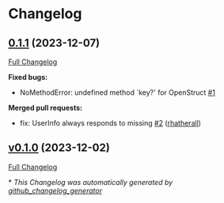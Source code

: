 # Changelog

## [0.1.1](https://github.com/appercept/cognito_idp-ruby/tree/0.1.1) (2023-12-07)

[Full Changelog](https://github.com/appercept/cognito_idp-ruby/compare/v0.1.0...0.1.1)

**Fixed bugs:**

- NoMethodError: undefined method `key?' for OpenStruct [\#1](https://github.com/appercept/cognito_idp-ruby/issues/1)

**Merged pull requests:**

- fix: UserInfo always responds to missing [\#2](https://github.com/appercept/cognito_idp-ruby/pull/2) ([rhatherall](https://github.com/rhatherall))

## [v0.1.0](https://github.com/appercept/cognito_idp-ruby/tree/v0.1.0) (2023-12-02)

[Full Changelog](https://github.com/appercept/cognito_idp-ruby/compare/6a859f5b15c9989aded52c92af8b99197ec5860d...v0.1.0)



\* *This Changelog was automatically generated by [github_changelog_generator](https://github.com/github-changelog-generator/github-changelog-generator)*
